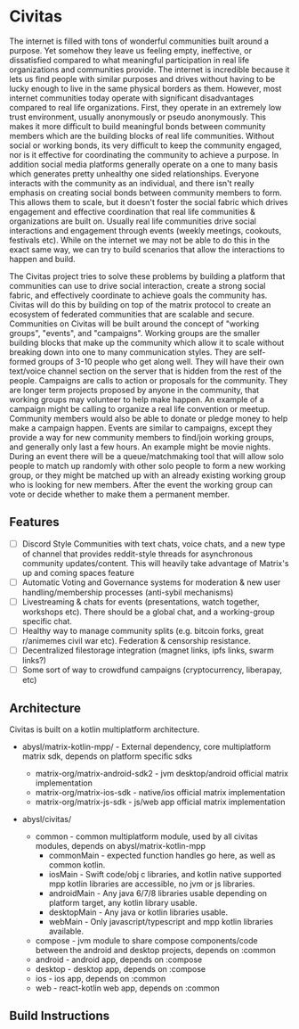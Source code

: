 # Civitas

The internet is filled with tons of wonderful communities built around a purpose. Yet somehow they leave us feeling empty, ineffective, or dissatisfied compared to what meaningful participation in real life organizations and communities provide. The internet is incredible because it lets us find people with similar purposes and drives without having to be lucky enough to live in the same physical borders as them. However, most internet communities today operate with significant disadvantages compared to real life organizations. First, they operate in an extremely low trust environment, usually anonymously or pseudo anonymously. This makes it more difficult to build meaningful bonds between community members which are the building blocks of real life communities. Without social or working bonds, its very difficult to keep the community engaged, nor is it effective for coordinating the community to achieve a purpose. In addition social media platforms generally operate on a one to many basis which generates pretty unhealthy one sided relationships. Everyone interacts with the community as an individual, and there isn't really emphasis on creating social bonds between community members to form. This allows them to scale, but it doesn't foster the social fabric which drives engagement and effective coordination that real life communities & organizations are built on. Usually real life communities drive social interactions and engagement through events (weekly meetings, cookouts, festivals etc). While on the internet we may not be able to do this in the exact same way, we can try to build scenarios that allow the interactions to happen and build.

The Civitas project tries to solve these problems by building a platform that communities can use to drive social interaction, create a strong social fabric, and effectively coordinate to achieve goals the community has. Civitas will do this by building on top of the matrix protocol to create an ecosystem of federated communities that are scalable and secure. Communities on Civitas will be built around the concept of "working groups", "events", and "campaigns". Working groups are the smaller building blocks that make up the community which allow it to scale without breaking down into one to many communication styles. They are self-formed groups of 3-10 people who get along well. They will have their own text/voice channel section on the server that is hidden from the rest of the people. Campaigns are calls to action or proposals for the community. They are longer term projects proposed by anyone in the community, that working groups may volunteer to help make happen. An example of a campaign might be calling to organize a real life convention or meetup. Community members would also be able to donate or pledge money to help make a campaign happen. Events are similar to campaigns, except they provide a way for new community members to find/join working groups, and generally only last a few hours. An example might be movie nights. During an event there will be a queue/matchmaking tool that will allow solo people to match up randomly with other solo people to form a new working group, or they might be matched up with an already existing working group who is looking for new members. After the event the working group can vote or decide whether to make them a permanent member.

## Features

- [ ] Discord Style Communities with text chats, voice chats, and a new type of channel that provides reddit-style threads for asynchronous community updates/content. This will heavily take advantage of Matrix's up and coming spaces feature
- [ ] Automatic Voting and Governance systems for moderation & new user handling/membership processes (anti-sybil mechanisms)
- [ ] Livestreaming & chats for events (presentations, watch together, workshops etc). There should be a global chat, and a working-group specific chat.
- [ ] Healthy way to manage community splits (e.g. bitcoin forks, great r/animemes civil war etc). Federation & censorship resistance.
- [ ] Decentralized filestorage integration (magnet links, ipfs links, swarm links?)
- [ ] Some sort of way to crowdfund campaigns (cryptocurrency, liberapay, etc)

## Architecture

Civitas is built on a kotlin multiplatform architecture.


- abysl/matrix-kotlin-mpp/ - External dependency, core multiplatform matrix sdk, depends on platform specific sdks
  - matrix-org/matrix-android-sdk2 - jvm desktop/android official matrix implementation
  - matrix-org/matrix-ios-sdk - native/ios official matrix implementation
  - matrix-org/matrix-js-sdk  - js/web app official matrix implementation

- abysl/civitas/
    - common - common multiplatform module, used by all civitas modules, depends on abysl/matrix-kotlin-mpp
        - commonMain     - expected function handles go here, as well as common kotlin.
        - iosMain        - Swift code/obj c libraries, and kotlin native supported mpp kotlin libraries are accessible, no jvm or js libraries.
        - androidMain    - Any java 6/7/8 libraries usable depending on platform target, any kotlin library usable.
        - desktopMain    - Any java or kotlin libraries usable.
        - webMain        - Only javascript/typescript and mpp kotlin libraries available.
    - compose - jvm module to share compose components/code between the android and desktop projects, depends on :common
    - android - android app, depends on :compose
    - desktop - desktop app, depends on :compose
    - ios - ios app, depends on :common
    - web - react-kotlin web app, depends on :common
    

## Build Instructions

